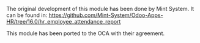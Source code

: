 
The original development of this module has been done by Mint System.
It can be found in: https://github.com/Mint-System/Odoo-Apps-HR/tree/16.0/hr_employee_attendance_report

This module has been ported to the OCA with their agreement.